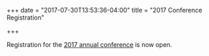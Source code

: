 +++
date = "2017-07-30T13:53:36-04:00"
title = "2017 Conference Registration"

+++

Registration for the <a href="https://indianauniv.ungerboeck.com/prod/emc00/register.aspx?OrgCode=10&EvtID=8079&AppCode=REG&CC=117060739156" target="_blank">2017 annual conference</a> is now open.

